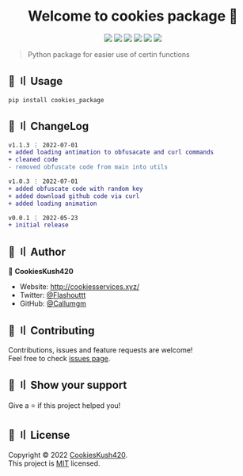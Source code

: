 <h1 align="center">Welcome to cookies package 👋</h1>

<p align="center">
  <img src="https://sonarcloud.io/api/project_badges/measure?project=Callumgm_Cookies_Package&metric=ncloc">
  <img src="https://img.shields.io/badge/version-1.1.4-blue.svg?cacheSeconds=2592000" >
  <img src="https://img.shields.io/badge/Maintained%3F-yes-green.svg" >
  <img src="https://img.shields.io/badge/license-MIT-yellow.svg" >
  <img src="https://img.shields.io/github/last-commit/Callumgm/Cookies_Package">
  <a href="https://twitter.com/Flashouttt" target="_blank">
    <img src="https://img.shields.io/twitter/follow/Flashouttt.svg?style=social">
  </a>
</p>

> Python package for easier use of certin functions

## 🚀 〢 Usage

```sh-session
pip install cookies_package
```

## 💭 〢 ChangeLog
```diff
v1.1.3 ⋮ 2022-07-01
+ added loading antimation to obfusacate and curl commands
+ cleaned code
- removed obfuscate code from main into utils

v1.0.3 ⋮ 2022-07-01
+ added obfuscate code with random key
+ added download github code via curl
+ added loading animation

v0.0.1 ⋮ 2022-05-23
+ initial release
```

## 👤 〢 Author

 👤 **CookiesKush420**  
- Website: http://cookiesservices.xyz/  
- Twitter: [@Flashouttt](https://twitter.com/Flashouttt)  
- GitHub: [@Callumgm](https://github.com/Callumgm)    


## 🤝 〢 Contributing
Contributions, issues and feature requests are welcome!<br />Feel free to check
[issues page](https://github.com/Callumgm/Cookies_Package/issues).  


## 🌟 〢 Show your support
Give a ⭐️ if this project helped you! 


## 📝 〢 License
 Copyright © 2022
[CookiesKush420](https://github.com/Callumgm).<br />  This project is [MIT](https://github.com/Callumgm/Cookies_Package/blob/master/LICENCE) licensed. 
